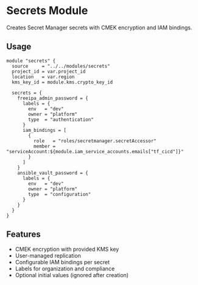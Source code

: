 # Secrets Module

Creates Secret Manager secrets with CMEK encryption and IAM bindings.

## Usage

```hcl
module "secrets" {
  source     = "../../modules/secrets"
  project_id = var.project_id
  location   = var.region
  kms_key_id = module.kms.crypto_key_id
  
  secrets = {
    freeipa_admin_password = {
      labels = {
        env   = "dev"
        owner = "platform"
        type  = "authentication"
      }
      iam_bindings = [
        {
          role   = "roles/secretmanager.secretAccessor"
          member = "serviceAccount:${module.iam_service_accounts.emails["tf_cicd"]}"
        }
      ]
    }
    ansible_vault_password = {
      labels = {
        env   = "dev"
        owner = "platform"
        type  = "configuration"
      }
    }
  }
}
```

## Features

- CMEK encryption with provided KMS key
- User-managed replication
- Configurable IAM bindings per secret
- Labels for organization and compliance
- Optional initial values (ignored after creation)
